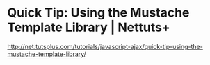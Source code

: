 <!--
id: 1429729270
link: http://kevinisom.info/post/1429729270/quick-tip-using-the-mustache-template-library
slug: quick-tip-using-the-mustache-template-library
date: Fri Oct 29 2010 19:06:47 GMT+1300 (NZDT)
raw: {"blog_name":"kevinisom","id":1429729270,"post_url":"http://kevinisom.info/post/1429729270/quick-tip-using-the-mustache-template-library","slug":"quick-tip-using-the-mustache-template-library","type":"link","date":"2010-10-29 06:06:47 GMT","timestamp":1288332407,"state":"published","format":"html","reblog_key":"hkuA4BZv","tags":[],"short_url":"http://tmblr.co/Zw68Yy1LD_-s","highlighted":[],"feed_item":"http://net.tutsplus.com/tutorials/javascript-ajax/quick-tip-using-the-mustache-template-library/","from_feed_id":"650234","note_count":0,"title":"Quick Tip: Using the Mustache Template Library | Nettuts+","url":"http://net.tutsplus.com/tutorials/javascript-ajax/quick-tip-using-the-mustache-template-library/","description":""}
publish: 2010-10-029
tags: 
title: Quick Tip: Using the Mustache Template Library | Nettuts+
-->


Quick Tip: Using the Mustache Template Library | Nettuts+
=========================================================

<http://net.tutsplus.com/tutorials/javascript-ajax/quick-tip-using-the-mustache-template-library/>

